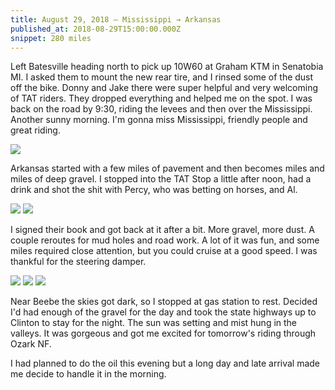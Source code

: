 ```yaml
---
title: August 29, 2018 — Mississippi → Arkansas
published_at: 2018-08-29T15:00:00.000Z
snippet: 280 miles
---
```


Left Batesville heading north to pick up 10W60 at Graham KTM in Senatobia MI. I asked them to mount the new rear tire, and I rinsed some of the dust off the bike. Donny and Jake there were super helpful and very welcoming of TAT riders. They dropped everything and helped me on the spot. I was back on the road by 9:30, riding the levees and then over the Mississippi. Another sunny morning. I'm gonna miss Mississippi, friendly people and great riding.

![](/img/tat/12/IMG_2722.jpg)

Arkansas started with a few miles of pavement and then becomes miles and miles of deep gravel. I stopped into the TAT Stop a little after noon, had a drink and shot the shit with Percy, who was betting on horses, and Al.

![](/img/tat/12/IMG_2735.jpg)
![](/img/tat/12/IMG_2740.jpg)

I signed their book and got back at it after a bit. More gravel, more dust. A couple reroutes for mud holes and road work. A lot of it was fun, and some miles required close attention, but you could cruise at a good speed. I was thankful for the steering damper.

![](/img/tat/12/IMG_2741.jpg)
![](/img/tat/12/IMG_2742.jpg)
![](/img/tat/12/IMG_2745.jpg)

Near Beebe the skies got dark, so I stopped at gas station to rest. Decided I'd had enough of the gravel for the day and took the state highways up to Clinton to stay for the night. The sun was setting and mist hung in the valleys. It was gorgeous and got me excited for tomorrow's riding through Ozark NF.

I had planned to do the oil this evening but a long day and late arrival made me decide to handle it in the morning.
